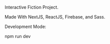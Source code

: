 Interactive Fiction Project.

Made With NextJS, ReactJS, Firebase, and Sass.

Development Mode:

npm run dev

